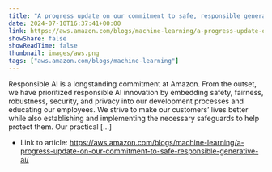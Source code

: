 ```yaml
---
title: "A progress update on our commitment to safe, responsible generative AI"
date: 2024-07-10T16:37:41+00:00
link: https://aws.amazon.com/blogs/machine-learning/a-progress-update-on-our-commitment-to-safe-responsible-generative-ai/
showShare: false
showReadTime: false
thumbnail: images/aws.png
tags: ["aws.amazon.com/blogs/machine-learning"]
---
```

Responsible AI is a longstanding commitment at Amazon. From the outset, we have prioritized responsible AI innovation by embedding safety, fairness, robustness, security, and privacy into our development processes and educating our employees. We strive to make our customers’ lives better while also establishing and implementing the necessary safeguards to help protect them. Our practical […]

- Link to article: https://aws.amazon.com/blogs/machine-learning/a-progress-update-on-our-commitment-to-safe-responsible-generative-ai/